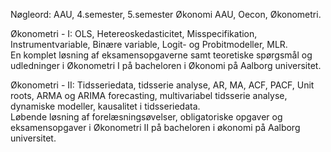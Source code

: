 Nøgleord: AAU, 4.semester, 5.semester Økonomi AAU, Oecon, Økonometri.

Økonometri - I: 
          OLS, Hetereoskedasticitet, Misspecifikation, Instrumentvariable, Binære variable, Logit- og Probitmodeller, MLR.        
En komplet løsning af eksamensopgaverne samt teoretiske spørgsmål og udledninger i Økonometri I på bacheloren i Økonomi på Aalborg universitet. 
          
Økonometri - II: 
          Tidsseriedata, tidsserie analyse, AR, MA, ACF, PACF, Unit roots, ARMA og ARIMA forecasting, multivariabel tidsserie analyse, dynamiske modeller, kausalitet i tidsseriedata.           
Løbende løsning af forelæsningsøvelser, obligatoriske opgaver og eksamensopgaver i Økonometri II på bacheloren i økonomi på Aalborg universitet. 
          

